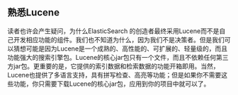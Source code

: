 ## 熟悉Lucene

读者也许会产生疑问，为什么ElasticSearch 的创造者最终采用Lucene而不是自己开发相应功能的组件。我们也不知道为什么，因为我们不是决策者。但是我们可以猜想可能是因为Lucene是一个成熟的、高性能的、可扩展的、轻量级的，而且功能强大的搜索引擎包。Lucene的核心jar包只有一个文件，而且不依赖任何第三方jar包。更重要的是，它提供的索引数据和检索数据的功能开箱即用。当然，Lucene也提供了多语言支持，具有拼写检查、高亮等功能；但是如果你不需要这些功能，你只需要下载Lucene的核心jar包，应用到你的项目中就可以了。








